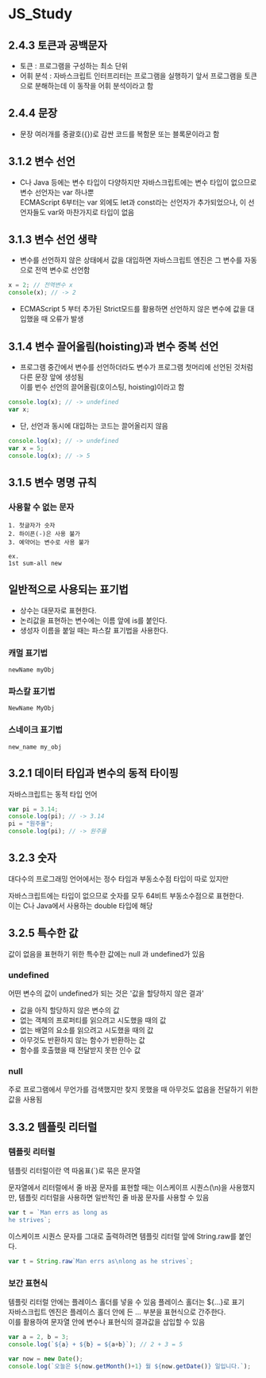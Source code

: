 # JS_Study

## 2.4.3 토큰과 공백문자

* 토큰 : 프로그램을 구성하는 최소 단위
* 어휘 분석 : 자바스크립트 인터프리터는 프로그램을 실행하기 앞서 프로그램을 토큰으로 분해하는데 이 동작을 어휘 분석이라고 함

## 2.4.4 문장

- 문장 여러개를 중괄호({})로 감싼 코드를 복함문 또는 블록문이라고 함

## 3.1.2 변수 선언

* C나 Java 등에는 변수 타입이 다양하지만 자바스크립트에는 변수 타입이 없으므로 변수 선언자는 var 하나뿐 \
 ECMAScript 6부터는 var 외에도 let과 const라는 선언자가 추가되었으나, 이 선언자들도 var와 마찬가지로 타입이 없음

## 3.1.3 변수 선언 생략

* 변수를 선언하지 않은 상태에서 값을 대입하면 자바스크립트 엔진은 그 변수를 자동으로 전역 변수로 선언함

```javascript
x = 2; // 전역변수 x
console(x); // -> 2
```
* ECMAScript 5 부터 추가된 Strict모드를 활용하면   선언하지 않은 변수에 값을 대입했을 때 오류가 발생

## 3.1.4 변수 끌어올림(hoisting)과 변수 중복 선언

* 프로그램 중간에서 변수를 선언하더라도 변수가 프로그램 첫머리에 선언된 것처럼 다른 문장 앞에 생성됨 \
이를 번수 선언의 끌어올림(호이스팅, hoisting)이라고 함
```javascript
console.log(x); // -> undefined
var x;
```

* 단, 선언과 동시에 대입하는 코드는 끌어올리지 않음
```javascript
console.log(x); // -> undefined
var x = 5;
console.log(x); // -> 5
```

## 3.1.5 변수 명명 규칙
### 사용할 수 없는 문자
    1. 첫글자가 숫자
    2. 하이픈(-)은 사용 불가
    3. 예약어는 변수로 사용 불가

    ex.
    1st sum-all new

## 일반적으로 사용되는 표기법
* 상수는 대문자로 표현한다.
* 논리값을 표현하는 변수에는 이름 앞에 is를 붙인다.
* 생성자 이름을 붙일 때는 파스칼 표기법을 사용한다.

### 캐멀 표기법
    newName myObj

### 파스칼 표기법
    NewName MyObj
    
### 스네이크 표기법
    new_name my_obj

## 3.2.1 데이터 타입과 변수의 동적 타이핑
자바스크립트는 동적 타입 언어
```javascript
var pi = 3.14;
console.log(pi); // -> 3.14
pi = "원주율";
console.log(pi); // -> 원주율
```

## 3.2.3 숫자
대다수의 프로그래밍 언어에서는 정수 타임과 부동소수점 타입이 따로 있지만

자바스크립트에는 타입이 없으므로 숫자를 모두 64비트 부동소수점으로 표현한다. \
이는 C나 Java에서 사용하는 double 타입에 해당

## 3.2.5 특수한 값
값이 없음을 표현하기 위한 특수한 값에는 null 과 undefined가 있음

### undefined
어떤 변수의 값이 undefined가 되는 것은 '값을 할당하지 않은 결과'
* 값을 아직 할당하지 않은 변수의 값
* 없는 객체의 프로퍼티를 읽으려고 시도했을 때의 값
* 없는 배열의 요소를 읽으려고 시도했을 때의 값
* 아무것도 반환하지 않는 함수가 반환하는 값
* 함수를 호출했을 때 전달받지 못한 인수 값

### null
주로 프로그램에서 무언가를 검색했지만 찾지 못했을 때 아무것도 없음을 전달하기 위한 값을 사용됨

## 3.3.2 템플릿 리터럴
### 템플릿 리터럴
   템플릿 리터럴이란 역 따옴표(`)로 묶은 문자열

문자열에서 리터럴에서 줄 바꿈 문자를 표현할 때는 이스케이프 시퀀스(\n)을 사용했지만, 템플릿 리터럴을 사용하면 일반적인 줄 바꿈 문자를 사용할 수 있음

```javascript
var t = `Man errs as long as
he strives`;
``` 


이스케이프 시퀀스 문자를 그대로 출력하려면 템플릿 리터럴 앞에 String.raw를 붙인다.
    
```javascript
var t = String.raw`Man errs as\nlong as he strives`;
``` 

### 보간 표현식
템플릿 리터럴 안에는 플레이스 홀더를 넣을 수 있음
플레이스 홀더는 ${...}로 표기\
자바스크립트 엔진은 플레이스 홀더 안에 든 ... 부분을 표현식으로 간주한다. \
이를 활용하여 문자열 안에 변수나 표현식의 결과값을 삽입할 수 있음

```javascript
var a = 2, b = 3;
console.log(`${a} + ${b} = ${a+b}`); // 2 + 3 = 5

var now = new Date();
console.log(`오늘은 ${now.getMonth()+1} 월 ${now.getDate()} 일입니다.`);
```